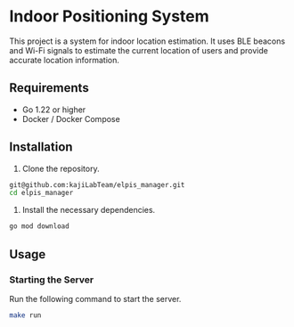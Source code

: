 # Indoor Positioning System

This project is a system for indoor location estimation. It uses BLE beacons and Wi-Fi signals to estimate the current location of users and provide accurate location information.

## Requirements

- Go 1.22 or higher
- Docker / Docker Compose

## Installation

1. Clone the repository.

```sh
git@github.com:kajiLabTeam/elpis_manager.git
cd elpis_manager
```

1. Install the necessary dependencies.

```sh
go mod download
```

## Usage

### Starting the Server

Run the following command to start the server.

```sh
make run
```
